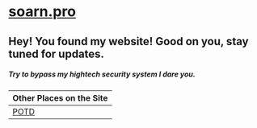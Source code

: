 # [soarn.pro](soarn.pro)

## Hey! You found my website! Good on you, stay tuned for updates.
##### Try to bypass my hightech security system I dare you.
|Other Places on the Site  |
| ------------- |
| [POTD](https://www.soarn.pro/POTD) |

